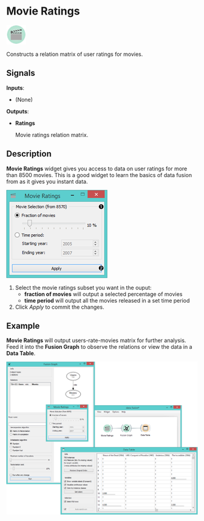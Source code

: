 Movie Ratings
=============

![Movie ratings widget icon](icons/movie-ratings.png)

Constructs a relation matrix of user ratings for movies.

Signals
-------

**Inputs**:

- (None)

**Outputs**:

- **Ratings**

  Movie ratings relation matrix.

Description
-----------

**Movie Ratings** widget gives you access to data on user
ratings for more than 8500 movies. This is a good widget to
learn the basics of data fusion from as it gives you instant
data.

![Movie Ratings widget](images/MovieRatings-stamped.png)

1. Select the movie ratings subset you want in the ouput:
   - **fraction of movies** will output a selected percentage of movies
   - **time period** will output all the movies released in a set time period
2. Click *Apply* to commit the changes.

Example
-------

**Movie Ratings** will output users-rate-movies matrix for further analysis.
Feed it into the **Fusion Graph** to observe the relations or view the data
in a **Data Table**.

<img src="images/MovieRatings-Example.png" alt="image" width="600">
